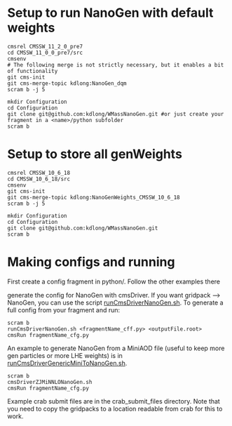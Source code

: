 # Setup to run NanoGen with default weights

```
cmsrel CMSSW_11_2_0_pre7
cd CMSSW_11_0_0_pre7/src
cmsenv
# The following merge is not strictly necessary, but it enables a bit of functionality
git cms-init
git cms-merge-topic kdlong:NanoGen_dqm
scram b -j 5

mkdir Configuration
cd Configuration
git clone git@github.com:kdlong/WMassNanoGen.git #or just create your fragment in a <name>/python subfolder
scram b
```


# Setup to store all genWeights

```
cmsrel CMSSW_10_6_18
cd CMSSW_10_6_18/src
cmsenv
git cms-init
git cms-merge-topic kdlong:NanoGenWeights_CMSSW_10_6_18
scram b -j 5

mkdir Configuration
cd Configuration
git clone git@github.com:kdlong/WMassNanoGen.git
scram b
```

# Making configs and running
First create a config fragment in python/<your config>. Follow the other examples there

generate the config for NanoGen with cmsDriver. If you want gridpack --> NanoGen, you can use the script [runCmsDriverNanoGen.sh](runCmsDriverNanoGen.sh). To generate a full config from your fragment and run:

```
scram b
runCmsDriverNanoGen.sh <fragmentName_cff.py> <outputFile.root>
cmsRun fragmentName_cfg.py
```

An example to generate NanoGen from a MiniAOD file (useful to keep more gen particles or more LHE weights) is in [runCmsDriverGenericMiniToNanoGen.sh](runCmsDriverGenericMiniToNanoGen.sh).


```
scram b
cmsDriverZJMiNNLONanoGen.sh
cmsRun fragmentName_cfg.py
```

Example crab submit files are in the crab_submit_files directory. Note that you need to copy the gridpacks to a location readable from crab for this to work.
